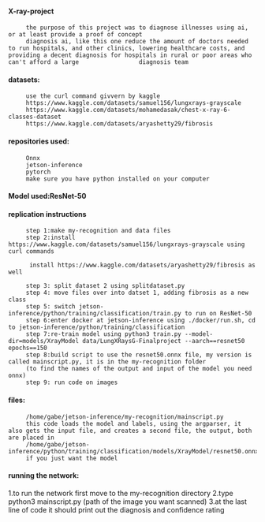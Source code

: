 #### X-ray-project
         the purpose of this project was to diagnose illnesses using ai, or at least provide a proof of concept
         diagnosis ai, like this one reduce the amount of doctors needed to run hospitals, and other clinics, lowering healthcare costs, and providing a decent diagnosis for hospitals in rural or poor areas who can't afford a large                 diagnosis team
#### datasets:
         use the curl command givvern by kaggle
         https://www.kaggle.com/datasets/samuel156/lungxrays-grayscale
         https://www.kaggle.com/datasets/mohamedasak/chest-x-ray-6-classes-dataset
         https://www.kaggle.com/datasets/aryashetty29/fibrosis
#### repositories used:
         Onnx
         jetson-inference
         pytorch
         make sure you have python installed on your computer
#### Model used:ResNet-50

#### replication instructions
         step 1:make my-recognition and data files
         step 2:install https://www.kaggle.com/datasets/samuel156/lungxrays-grayscale using curl commands

          install https://www.kaggle.com/datasets/aryashetty29/fibrosis as well

         step 3: split dataset 2 using splitdataset.py
         step 4: move files over into datset 1, adding fibrosis as a new class
         step 5: switch jetson-inference/python/training/classification/train.py to run on ResNet-50
         step 6:enter docker at jetson-inference using ./docker/run.sh, cd to jetson-inference/python/training/classification
         step 7:re-train model using python3 train.py --model-dir=models/XrayModel data/LungXRaysG-Finalproject --aarch==resnet50 epochs==150 
         step 8:build script to use the resnet50.onnx file, my version is called mainscript.py, it is in the my-recognition folder
         (to find the names of the output and input of the model you need onnx)
         step 9: run code on images

#### files:
         /home/gabe/jetson-inference/my-recognition/mainscript.py
         this code loads the model and labels, using the argparser, it also gets the input file, and creates a second file, the output, both are placed in 
         /home/gabe/jetson-inference/python/training/classification/models/XrayModel/resnet50.onnx
         if you just want the model

#### running the network:
1.to run the network first move to the my-recognition directory
2.type python3 mainscript.py (path of the image you want scanned)
3.at the last line of code it should print out the diagnosis and confidence rating
